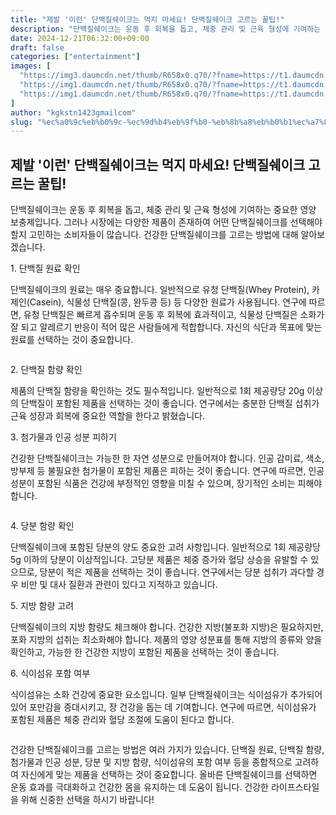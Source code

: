```yaml
---
title: "제발 '이런' 단백질쉐이크는 먹지 마세요! 단백질쉐이크 고르는 꿀팁!"
description: "단백질쉐이크는 운동 후 회복을 돕고, 체중 관리 및 근육 형성에 기여하는 중요한 영양 보충제입니다. 그러나 시장에는 다양한 제품이 존재하여 어떤 단백질쉐이크를 선택해야 할지 고민하는 소비자들이 많습니다. 건강한 단백질쉐이크를 고르는 방법에 대해 알아보겠습니다."
date: 2024-12-21T06:32:00+09:00
draft: false
categories: ["entertainment"]
images: [
  "https://img3.daumcdn.net/thumb/R658x0.q70/?fname=https://t1.daumcdn.net/news/202412/04/happiness/20241204110002485bdsm.webp"
  "https://img1.daumcdn.net/thumb/R658x0.q70/?fname=https://t1.daumcdn.net/news/202412/04/happiness/20241204110002648vdbj.webp"
  "https://img1.daumcdn.net/thumb/R658x0.q70/?fname=https://t1.daumcdn.net/news/202412/04/happiness/20241204110002811oaet.webp"
]
author: "kgkstn1423gmailcom"
slug: "%ec%a0%9c%eb%b0%9c-%ec%9d%b4%eb%9f%b0-%eb%8b%a8%eb%b0%b1%ec%a7%88%ec%89%90%ec%9d%b4%ed%81%ac%eb%8a%94-%eb%a8%b9%ec%a7%80-%eb%a7%88%ec%84%b8%ec%9a%94-%eb%8b%a8%eb%b0%b1%ec%a7%88%ec%89%90%ec%9d%b4"
---
```


<h2 >제발 '이런' 단백질쉐이크는 먹지 마세요! 단백질쉐이크 고르는 꿀팁!</h2> <p>단백질쉐이크는 운동 후 회복을 돕고, 체중 관리 및 근육 형성에 기여하는 중요한 영양 보충제입니다. 그러나 시장에는 다양한 제품이 존재하여 어떤 단백질쉐이크를 선택해야 할지 고민하는 소비자들이 많습니다. 건강한 단백질쉐이크를 고르는 방법에 대해 알아보겠습니다.</p> <p>1. 단백질 원료 확인</p> <p>단백질쉐이크의 원료는 매우 중요합니다. 일반적으로 유청 단백질(Whey Protein), 카제인(Casein), 식물성 단백질(콩, 완두콩 등) 등 다양한 원료가 사용됩니다. 연구에 따르면, 유청 단백질은 빠르게 흡수되며 운동 후 회복에 효과적이고, 식물성 단백질은 소화가 잘 되고 알레르기 반응이 적어 많은 사람들에게 적합합니다. 자신의 식단과 목표에 맞는 원료를 선택하는 것이 중요합니다.</p> <figure ><img src="https://img3.daumcdn.net/thumb/R658x0.q70/?fname=https://t1.daumcdn.net/news/202412/04/happiness/20241204110002485bdsm.webp" alt=""/></figure> <p>2. 단백질 함량 확인</p> <p>제품의 단백질 함량을 확인하는 것도 필수적입니다. 일반적으로 1회 제공량당 20g 이상의 단백질이 포함된 제품을 선택하는 것이 좋습니다. 연구에서는 충분한 단백질 섭취가 근육 성장과 회복에 중요한 역할을 한다고 밝혔습니다.</p> <p>3. 첨가물과 인공 성분 피하기</p> <p>건강한 단백질쉐이크는 가능한 한 자연 성분으로 만들어져야 합니다. 인공 감미료, 색소, 방부제 등 불필요한 첨가물이 포함된 제품은 피하는 것이 좋습니다. 연구에 따르면, 인공 성분이 포함된 식품은 건강에 부정적인 영향을 미칠 수 있으며, 장기적인 소비는 피해야 합니다.</p> <figure ><img src="https://img1.daumcdn.net/thumb/R658x0.q70/?fname=https://t1.daumcdn.net/news/202412/04/happiness/20241204110002648vdbj.webp" alt=""/></figure> <p>4. 당분 함량 확인</p> <p>단백질쉐이크에 포함된 당분의 양도 중요한 고려 사항입니다. 일반적으로 1회 제공량당 5g 이하의 당분이 이상적입니다. 고당분 제품은 체중 증가와 혈당 상승을 유발할 수 있으므로, 당분이 적은 제품을 선택하는 것이 좋습니다. 연구에서는 당분 섭취가 과다할 경우 비만 및 대사 질환과 관련이 있다고 지적하고 있습니다.</p> <p>5. 지방 함량 고려</p> <p>단백질쉐이크의 지방 함량도 체크해야 합니다. 건강한 지방(불포화 지방)은 필요하지만, 포화 지방의 섭취는 최소화해야 합니다. 제품의 영양 성분표를 통해 지방의 종류와 양을 확인하고, 가능한 한 건강한 지방이 포함된 제품을 선택하는 것이 좋습니다.</p> <p>6. 식이섬유 포함 여부</p> <p>식이섬유는 소화 건강에 중요한 요소입니다. 일부 단백질쉐이크는 식이섬유가 추가되어 있어 포만감을 증대시키고, 장 건강을 돕는 데 기여합니다. 연구에 따르면, 식이섬유가 포함된 제품은 체중 관리와 혈당 조절에 도움이 된다고 합니다.</p> <figure ><img src="https://img1.daumcdn.net/thumb/R658x0.q70/?fname=https://t1.daumcdn.net/news/202412/04/happiness/20241204110002811oaet.webp" alt=""/></figure> <p>건강한 단백질쉐이크를 고르는 방법은 여러 가지가 있습니다. 단백질 원료, 단백질 함량, 첨가물과 인공 성분, 당분 및 지방 함량, 식이섬유의 포함 여부 등을 종합적으로 고려하여 자신에게 맞는 제품을 선택하는 것이 중요합니다. 올바른 단백질쉐이크를 선택하면 운동 효과를 극대화하고 건강한 몸을 유지하는 데 도움이 됩니다. 건강한 라이프스타일을 위해 신중한 선택을 하시기 바랍니다!</p>